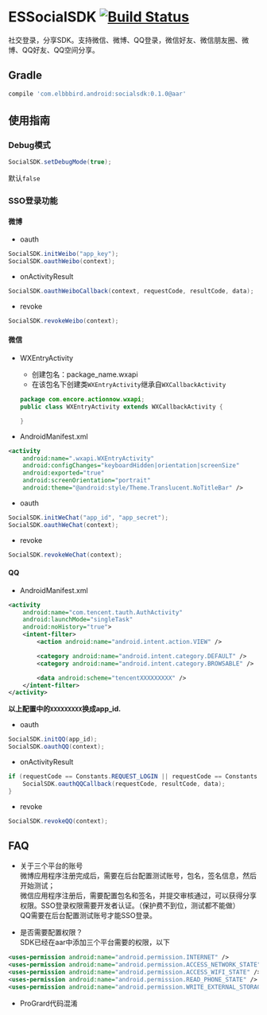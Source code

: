 # ESSocialSDK [![Build Status](https://travis-ci.org/ElbbbirdStudio/ESSocialSDK.svg?branch=master)](https://travis-ci.org/ElbbbirdStudio/ESSocialSDK)
社交登录，分享SDK。支持微信、微博、QQ登录，微信好友、微信朋友圈、微博、QQ好友、QQ空间分享。

## Gradle
```groovy
compile 'com.elbbbird.android:socialsdk:0.1.0@aar'
```

## 使用指南

### Debug模式
```java
SocialSDK.setDebugMode(true);
```
默认`false`

### SSO登录功能

#### 微博
- oauth
```java
SocialSDK.initWeibo("app_key");
SocialSDK.oauthWeibo(context);
```
- onActivityResult
```java
SocialSDK.oauthWeiboCallback(context, requestCode, resultCode, data);
```

- revoke
```java
SocialSDK.revokeWeibo(context);
```

#### 微信
- WXEntryActivity

  - 创建包名：package_name.wxapi
  - 在该包名下创建类`WXEntryActivity`继承自`WXCallbackActivity`

  ```java
  package com.encore.actionnow.wxapi;
  public class WXEntryActivity extends WXCallbackActivity {

  }
  ```

- AndroidManifest.xml
```xml
<activity
    android:name=".wxapi.WXEntryActivity"
    android:configChanges="keyboardHidden|orientation|screenSize"
    android:exported="true"
    android:screenOrientation="portrait"
    android:theme="@android:style/Theme.Translucent.NoTitleBar" />
```

- oauth
```java
SocialSDK.initWeChat("app_id", "app_secret");
SocialSDK.oauthWeChat(context);
```

- revoke
```java
SocialSDK.revokeWeChat(context);
```

#### QQ
- AndroidManifest.xml
```xml
<activity
    android:name="com.tencent.tauth.AuthActivity"
    android:launchMode="singleTask"
    android:noHistory="true">
    <intent-filter>
        <action android:name="android.intent.action.VIEW" />

        <category android:name="android.intent.category.DEFAULT" />
        <category android:name="android.intent.category.BROWSABLE" />

        <data android:scheme="tencentXXXXXXXXX" />
    </intent-filter>
</activity>
```
**以上配置中的`XXXXXXXXX`换成app_id.**

- oauth
```java
SocialSDK.initQQ(app_id);
SocialSDK.oauthQQ(context);
```

- onActivityResult
```java
if (requestCode == Constants.REQUEST_LOGIN || requestCode == Constants.REQUEST_APPBAR) {
    SocialSDK.oauthQQCallback(requestCode, resultCode, data);
}
```

- revoke
```java
SocialSDK.revokeQQ(context);
```

## FAQ

- 关于三个平台的账号   
微博应用程序注册完成后，需要在后台配置测试账号，包名，签名信息，然后开始测试；   
微信应用程序注册后，需要配置包名和签名，并提交审核通过，可以获得分享权限。SSO登录权限需要开发者认证。（保护费不到位，测试都不能做）   
QQ需要在后台配置测试账号才能SSO登录。

- 是否需要配置权限？   
SDK已经在aar中添加三个平台需要的权限，以下   
```xml
<uses-permission android:name="android.permission.INTERNET" />
<uses-permission android:name="android.permission.ACCESS_NETWORK_STATE" />
<uses-permission android:name="android.permission.ACCESS_WIFI_STATE" />
<uses-permission android:name="android.permission.READ_PHONE_STATE" />
<uses-permission android:name="android.permission.WRITE_EXTERNAL_STORAGE" />
```

- ProGrard代码混淆
